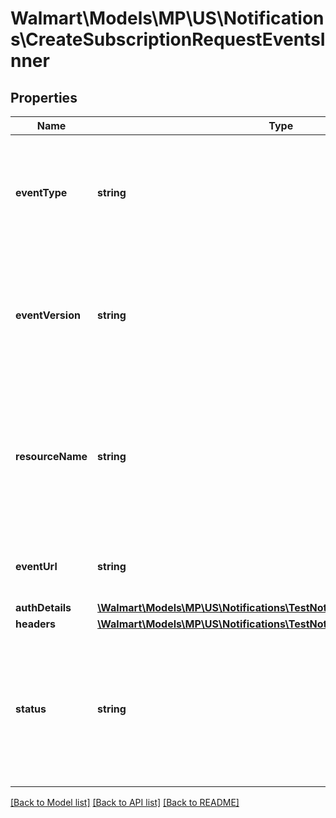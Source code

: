 # Walmart\Models\MP\US\Notifications\CreateSubscriptionRequestEventsInner

## Properties

Name | Type | Description | Notes
------------ | ------------- | ------------- | -------------
**eventType** | **string** | Event that you want to subscribe to. For all allowed eventType(s) see Event Payload section or use GET Event Types API |
**eventVersion** | **string** | Version of the specific event type. For all eventVersion(s) for each eventType, see Event Payload section or use GET Event Types API |
**resourceName** | **string** | Delegated access scope that event type is mapped to. For all allowed resourceName(s) for each eventType, see Event Payload section or use GET Event Types API |
**eventUrl** | **string** | Destination URL where notification will be received by seller |
**authDetails** | [**\Walmart\Models\MP\US\Notifications\TestNotificationRequestAuthDetails**](TestNotificationRequestAuthDetails.md) |  | [optional]
**headers** | [**\Walmart\Models\MP\US\Notifications\TestNotificationRequestHeaders**](TestNotificationRequestHeaders.md) |  | [optional]
**status** | **string** | Status of the subscription. Allowed values are ACTIVE or INACTIVE. To create subscription, use status = ACTIVE. Notification will be triggered only if subscription is in ACTIVE status |


[[Back to Model list]](./) [[Back to API list]](../../../../../README.md#supported-apis) [[Back to README]](../../../../../README.md)
